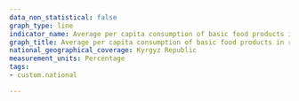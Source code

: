 ```yaml
---
data_non_statistical: false
graph_type: line
indicator_name: Average per capita consumption of basic food products in relation to the average physiological norms of consumption, in percent
graph_title: Average per capita consumption of basic food products in relation to the average physiological norms of consumption, in percent
national_geographical_coverage: Kyrgyz Republic
measurement_units: Percentage
tags:
- custom.national

---
```


